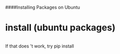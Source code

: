####Installing Packages on Ubuntu

# install (ubuntu packages)
```$ sudo apt-get install emacs 
```

If that does 't work, try pip install
```$ pip install seaborn
```
